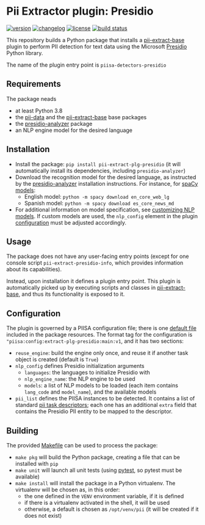 # Pii Extractor plugin: Presidio

[![version](https://img.shields.io/pypi/v/pii-extract-plg-presidio)](https://pypi.org/project/pii-extract-plg-presidio)
[![changelog](https://img.shields.io/badge/change-log-blue)](CHANGES.md)
[![license](https://img.shields.io/pypi/l/pii-extract-plg-presidio)](LICENSE)
[![build status](https://github.com/piisa/pii-extract-plg-presidio/actions/workflows/pii-extract-plg-presidio-pr.yml/badge.svg)](https://github.com/piisa/pii-extract-plg-presidio/actions)

This repository builds a Python package that installs a [pii-extract-base]
plugin to perform PII detection for text data using the Microsoft [Presidio]
Python library.

The name of the plugin entry point is `piisa-detectors-presidio`


## Requirements

The package neads
 * at least Python 3.8
 * the [pii-data] and the [pii-extract-base] base packages
 * the [presidio-analyzer] package
 * an NLP engine model for the desired language


## Installation

 * Install the package: `pip install pii-extract-plg-presidio` (it will
   automatically install its dependencies, including `presidio-analyzer`)
 * Download the recognition model for the desired language, as instructed by
   the [presidio-analyzer] installation instructions. For instance, for
   [spaCy models]:
      - English model: `python -m spacy download en_core_web_lg`
      - Spanish model: `python -m spacy download es_core_news_md`
 * For additional information on model specification, see [customizing NLP
   models]. If custom models are used, the `nlp_config` element in the plugin
   [configuration](#configuration) must be adjusted accordingly.


## Usage

The package does not have any user-facing entry points (except for one console
script `pii-extract-presidio-info`, which provides information about its
capabilities).

Instead, upon installation it defines a plugin entry point. This plugin is
automatically picked up by executing scripts and classes in [pii-extract-base],
and thus its functionality is exposed to it.


## Configuration

The plugin is governed by a PIISA configuration file; there is one [default
file] included in the package resources. The format tag for the configuration
is `"piisa:config:extract-plg-presidio:main:v1`, and it has two sections:
 * `reuse_engine`: build the engine only once, and reuse it if another task
   object is created (default is `True`)
 * `nlp_config` defines Presidio initialization arguments
     - `languages`: the languages to initialize Presidio with
	 - `nlp_engine_name`: the NLP engine to be used
	 - `models`: a list of NLP models to be loaded (each item contains 
	    `lang_code` and `model_name`), and the available models
 * `pii_list` defines the PIISA instances to be detected. It contains a list
   of standard [pii task descriptors]; each one has an additional `extra`
   field that contains the Presidio PII entity to be mapped to the descriptor.


## Building

The provided [Makefile] can be used to process the package:
 * `make pkg` will build the Python package, creating a file that can be
   installed with `pip`
 * `make unit` will launch all unit tests (using [pytest], so pytest must be
   available)
 * `make install` will install the package in a Python virtualenv. The
   virtualenv will be chosen as, in this order:
     - the one defined in the `VENV` environment variable, if it is defined
     - if there is a virtualenv activated in the shell, it will be used
     - otherwise, a default is chosen as `/opt/venv/pii` (it will be
       created if it does not exist)



[pii-data]: https://github.com/piisa/pii-data
[pii-extract-base]: https://github.com/piisa/pii-extract-base
[pii task descriptors]: https://github.com/piisa/pii-extract-base/tree/main/doc/task-descriptor.md
[Presidio]: https://microsoft.github.io/presidio/
[presidio-analyzer]: https://microsoft.github.io/presidio/analyzer/
[customizing NLP models]: https://microsoft.github.io/presidio/analyzer/customizing_nlp_models/
[spaCy models]: https://spacy.io/usage/models
[Makefile]: Makefile
[pytest]: https://docs.pytest.org
[default file]: src/pii_extract_plg_presidio/resources/plugin-config.json
